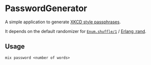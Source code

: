 # PasswordGenerator

A simple application to generate [XKCD style passphrases](https://xkcd.com/936/).

It depends on the default randomizer for [`Enum.shuffle/1`](https://hexdocs.pm/elixir/1.16.0/Enum.html#shuffle/1) /
[Erlang :rand](https://www.erlang.org/doc/man/rand.html).


## Usage

`mix password <number of words>`